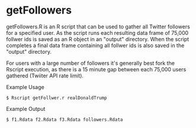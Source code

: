 # getFollowers

getFollowers.R is an R script that can be used to gather all Twitter followers for a specified user. As the script runs each resulting data frame of 75,000 follwer ids is saved as an R object in an "output" directory. When the script completes a final data frame containing all follwer ids is also saved in the "output" directory.

For users with a large number of followers it's generally best fork the Rscript execution, as there is a 15 minute gap between each 75,000 users gathered (Twiiter API rate limit).


Example Usage

```
$ Rscript getFollwer.r realDonaldTrump
```

Example Output
```
$ f1.Rdata f2.Rdata f3.Rdata followers.Rdata
```